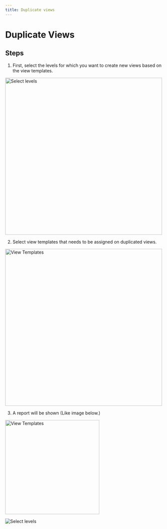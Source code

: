 ```yaml
---
title: Duplicate views
---
```


# Duplicate Views

## Steps
1. First, select the levels for which you want to create new views based on the view templates.

<img src="https://pars-bim.github.io/docs/Assets/Select-levels.jpg" alt="Select levels" width="500">

2. Select view templates that needs to be assigned on duplicated views.

<img src="https://pars-bim.github.io/docs/Assets/Select-view-templates.jpg" alt="View Templates" width="500">

3. A report will be shown (Like image below.)

<img src="https://pars-bim.github.io/docs/Assets/Views-created.jpg" alt="View Templates" width="300">

![Select levels](https://pars-bim.github.io/docs/Assets/Views-created.jpg)



